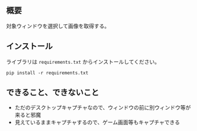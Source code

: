 ## 概要
対象ウィンドウを選択して画像を取得する。

## インストール
ライブラリは `requirements.txt` からインストールしてください。

```
pip install -r requirements.txt
```
## できること、できないこと
- ただのデスクトップキャプチャなので、ウィンドウの前に別ウィンドウ等が来ると邪魔
- 見えているままキャプチャするので、ゲーム画面等もキャプチャできる
